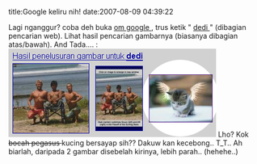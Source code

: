 title:Google keliru nih!
date:2007-08-09 04:39:22

Lagi nganggur? coba deh buka
<a href="http://www.google.co.id/">
 om google
</a>
, trus ketik "
<a href="http://www.google.co.id/search?hl=id&amp;q=dedi&amp;btnG=Telusuri&amp;meta=">
 dedi
</a>
" (dibagian pencarian web). Lihat hasil pencarian gambarnya (biasanya dibagian atas/bawah). And Tada.... :
![image](/img/wordpress/2007-08-dedigoogle.jpg)
Lho? Kok
<strike>
 bocah pegasus
</strike>
kucing bersayap sih?? Dakuw kan kecebong.. T_T..
Ah biarlah, daripada 2 gambar disebelah kirinya, lebih parah.. (hehehe..)
